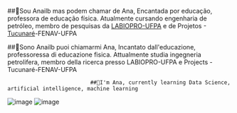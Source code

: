 ##👋Sou Anailb mas podem chamar de Ana,
Encantada por educação, professora de educação física. Atualmente cursando engenharia de petróleo, membro de pesquisas da [LABIOPRO-UFPA](https://padlet.com/labiopro_ufpa?fbclid=PAAabYmIN1o7yG-tqexCGk7987CottSC7gGxD7HJuKEreBjzNjYMIzT4dGLOM) e de Projetos -[Tucunaré](https://www.equipetucunare.com/)-FENAV-UFPA

##🏫Sono Anailb puoi chiamarmi Ana,
Incantato dall'educazione, professoressa di educazione fisica. Attualmente studia ingegneria petrolifera, membro della ricerca presso LABIOPRO-UFPA e Projects -Tucunaré-FENAV-UFPA

                              ##🌱I'm Ana, currently learning Data Science, artificial intelligence, machine learning 
![image](https://user-images.githubusercontent.com/132203869/235383930-4a2495b2-f37f-45e5-a1dd-2e19cd77268c.png)
![image](https://user-images.githubusercontent.com/132203869/235383959-62eaa2ad-bf76-494e-93b3-9cd1c1d4ffda.png)

